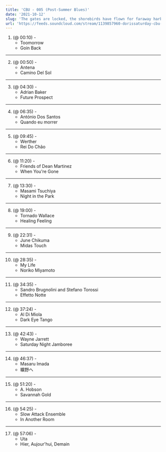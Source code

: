 ```yaml
---
title: 'CBU - 005 (Post-Summer Blues)'
date: '2021-10-12'
slug: 'The gates are locked, the shorebirds have flown for faraway harbors, beach season is over. This is a selection for moping in your hoodie while not going gentle into autumn.'
url: 'https://feeds.soundcloud.com/stream/1139857960-dorissaturday-cbu-005.mp3'
---
```



1. (@ 00:10) -
    - Toomorrow 
    - Goin Back
---
2. (@ 00:50) -
    - Antena 
    - Camino Del Sol
---
3. (@ 04:30) -
    - Adrian Baker
    - Future Prospect
---
4. (@ 06:35) -
    - António Dos Santos
    - Quando eu morrer
---
5. (@ 09:45) -
    - Werther
    - Rei Do Chão
---
6. (@ 11:20) -
    - Friends of Dean Martinez
    - When You're Gone
---
7. (@ 13:30) -
    - Masami Tsuchiya
    - Night in the Park
---
8. (@ 19:00) -
    - Tornado Wallace
    - Healing Feeling
---
9. (@ 22:31) -
    - June Chikuma
    - Midas Touch
---
10. (@ 28:35) -
    - My Life
    - Noriko Miyamoto
---
11. (@ 34:35) -
    - Sandro Brugnolini and Stefano Torossi
    - Effetto Notte
---
12. (@ 37:24) -
    - Al Di Miola
    - Dark Eye Tango
---
13. (@ 42:43) -
    - Wayne Jarrett
    - Saturday Night Jamboree
---
14. (@ 46:37) -
    - Masaru Imada
    - 曠野へ
---
15. (@ 51:20) -
    - A. Hobson
    - Savannah Gold
---
16. (@ 54:25) -
    - Slow Attack Ensemble
    - In Another Room
--- 
17. (@ 57:06) -
    - Uta
    - Hier, Aujour'hui, Demain
